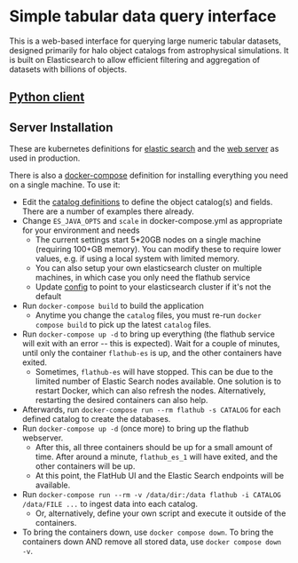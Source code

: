 # Simple tabular data query interface

This is a web-based interface for querying large numeric tabular datasets, designed primarily for halo object catalogs from astrophysical simulations.
It is built on Elasticsearch to allow efficient filtering and aggregation of datasets with billions of objects.

## [Python client](py/README.md)

## Server Installation

These are kubernetes definitions for [elastic search](k8s-es.yml) and the [web server](k8s.yml) as used in production.

There is also a [docker-compose](docker-compose.yml) definition for installing everything you need on a single machine.  To use it:

- Edit the [catalog definitions](catalogs) to define the object catalog(s) and fields.  There are a number of examples there already.
- Change `ES_JAVA_OPTS` and `scale` in docker-compose.yml as appropriate for your environment and needs
   - The current settings start 5\*20GB nodes on a single machine (requiring 100+GB memory). You can modify these to require lower values, e.g. if using a local system with limited memory.
   - You can also setup your own elasticsearch cluster on multiple machines, in which case you only need the flathub service
   - Update [config](config) to point to your elasticsearch cluster if it's not the default
- Run `docker-compose build` to build the application
   - Anytime you change the `catalog` files, you must re-run `docker compose build` to pick up the latest `catalog` files.
- Run `docker-compose up -d` to bring up everything (the flathub service will exit with an error -- this is expected). Wait for a couple of minutes, until only the container `flathub-es` is up, and the other containers have exited.
   - Sometimes, `flathub-es` will have stopped. This can be due to the limited number of Elastic Search nodes available. One solution is to restart Docker, which can also refresh the nodes. Alternatively, restarting the desired containers can also help.
- Afterwards, run `docker-compose run --rm flathub -s CATALOG` for each defined catalog to create the databases.
- Run `docker-compose up -d` (once more) to bring up the flathub webserver.
   - After this, all three containers should be up for a small amount of time. After around a minute, `flathub_es_1` will have exited, and the other containers will be up.
   - At this point, the FlatHub UI and the Elastic Search endpoints will be available.
- Run `docker-compose run --rm -v /data/dir:/data flathub -i CATALOG /data/FILE ...` to ingest data into each catalog.
   - Or, alternatively, define your own script and execute it outside of the containers.
- To bring the containers down, use `docker compose down`. To bring the containers down AND remove all stored data, use `docker compose down -v`.
